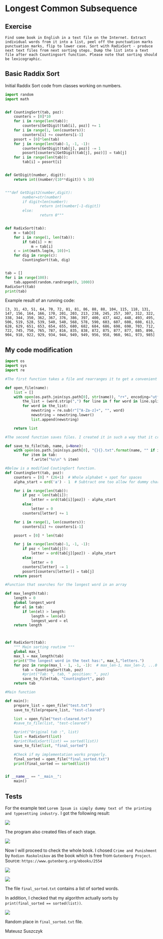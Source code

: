 # Longest Common Subsequence

## Exercise

`Find some book in English in a text file on the Internet. Extract individual words from it into a list, peel off the punctuation marks
punctuation marks, flip to lower case. Sort with RadixSort - produce next text files from next sorting steps. Dump the list into a text file after each Countingsort function. Please note that sorting should be lexicographic.`



## Basic Raddix Sort

Initial Raddix Sort code from classes working on numbers.

```python
import random
import math


def CountingSort(tab, poz):
    counters = [0]*10
    for i in range(len(tab)):
        counters[GetDigit(tab[i], poz)] += 1
    for i in range(1, len(counters)):
        counters[i] += counters[i-1]
    posort = [0]*len(tab)
    for j in range(len(tab)-1, -1, -1):
        counters[GetDigit(tab[j], poz)] -= 1
        posort[counters[GetDigit(tab[j], poz)]] = tab[j]
    for i in range(len(tab)):
        tab[i] = posort[i]


def GetDigit(number, digit):
    return int((number/(10**digit)) % 10)


"""def GetDigit2(number,digit):
        number=str(number)
        if digit<len(number):
                return int(number[-1-digit])
        else:
                return 0"""


def RadixSort(tab):
    m = tab[0]
    for i in range(1, len(tab)):
        if tab[i] > m:
            m = tab[i]
    c = int(math.log(m, 10))+1
    for dig in range(c):
        CountingSort(tab, dig)


tab = []
for i in range(100):
    tab.append(random.randrange(0, 1000))
RadixSort(tab)
print(tab)

```

Example result of an running code:

```text
[3, 31, 43, 51, 64, 70, 72, 81, 81, 86, 88, 88, 104, 115, 118, 131, 147, 156, 164, 166, 170, 201, 203, 213, 238, 245, 257, 307, 312, 322, 338, 344, 350, 362, 367, 376, 386, 397, 400, 437, 442, 448, 493, 495, 506, 519, 528, 539, 540, 540, 568, 578, 590, 603, 607, 608, 608, 613, 628, 629, 651, 653, 654, 655, 680, 682, 684, 686, 698, 698, 703, 712, 722, 745, 750, 765, 787, 816, 835, 838, 872, 875, 877, 877, 885, 896, 904, 918, 922, 929, 934, 944, 949, 949, 956, 958, 960, 961, 973, 985]
```

## My code modification

```python
import os
import sys
import re

#The first function takes a file and rearranges it to get a convenient list containing all the words in the file.

def open_file(name):
    list = []
    with open(os.path.join(sys.path[0], str(name)), "r+", encoding="utf-8") as f:
        the_list = (word.strip(",") for line in f for word in line.split())
        for word in the_list:
            newstring = re.sub(r"[^A-Za-z]+", "", word)
            newstring = newstring.lower()
            list.append(newstring)

    return list

#The second function saves files. I created it in such a way that it creates names along with a specific counter.

def save_to_file(tab, name, i=None):
    with open(os.path.join(sys.path[0], "{}{}.txt".format(name, "" if i is None else i)), 'w') as f:
        for item in tab:
            f.write("%s\n" % item)

#Below is a modified CoutingSort function.
def CountingSort(tab, poz):
    counters = [0] * (26+1)  # Whole alphabet + spot for spaces
    alpha_start = ord('a') - 1  # Subtract one too allow for dummy character

    for i in range(len(tab)): 
        if poz < len(tab[i]):
            letter = ord(tab[i][poz]) - alpha_start
        else:
            letter = 0
        counters[letter] += 1

    for i in range(1, len(counters)):
        counters[i] += counters[i-1]

    posort = [0] * len(tab)

    for j in range(len(tab)-1, -1, -1):
        if poz < len(tab[j]):
            letter = ord(tab[j][poz]) - alpha_start
        else:
            letter = 0
        counters[letter] -= 1
        posort[counters[letter]] = tab[j]
    return posort

#Function that searches for the longest word in an array

def max_length(tab):
    length = 0
    global longest_word
    for el in tab:
        if len(el) > length:
            length = len(el)
            longest_word = el
    return length



def RadixSort(tab):
    """ Main sorting routine """
    global max_l
    max_l = max_length(tab)
    print("The longest word in the text has:", max_l,"letters.")
    for poz in range(max_l - 1, -1, -1):  # max_len-1, max_len-2, ...0
        tab = CountingSort(tab, poz)
        #print("Tab: ", tab, " position: ", poz)
        save_to_file(tab, "CountingSort", poz)
    return tab

#Main function

def main():
    prepare_list = open_file("test.txt")
    save_to_file(prepare_list, "test-cleared")

    list = open_file("test-cleared.txt")
    #save_to_file(list, "test-cleared")

    #print("Original tab :", list)
    list = RadixSort(list)
    #print(RadixSort(list) == sorted(list))
    save_to_file(list, "final_sorted")

    #Check if my implementation works properly.
    final_sorted = open_file("final_sorted.txt")
    print(final_sorted == sorted(list))


if __name__ == "__main__":
    main()
```


## Tests

For the example text `Lorem Ipsum is simply dummy text of the printing and typesetting industry.` I got the following result:

![](Screenshots/Pasted%20image%2020220517223150.png)

The program also created files of each stage.

![](Screenshots/Pasted%20image%2020220517222058.png)

Now I will proceed to check the whole book. I chosed `Crime and Punishment` by `Rodion Raskolnikov` as the book which is free from `Gutenberg Project`. 
Source: `https://www.gutenberg.org/ebooks/2554`

![](Screenshots/Pasted%20image%2020220517235515.png)

![](Screenshots/Pasted%20image%2020220517235525.png)


The file `final_sorted.txt` contains a list of sorted words.

In addition, I checked that my algorithm actually sorts by `print(final_sorted == sorted(list))`.

![](Screenshots/Pasted%20image%2020220517235808.png)

Random place in `final_sorted.txt` file.

Mateusz Suszczyk